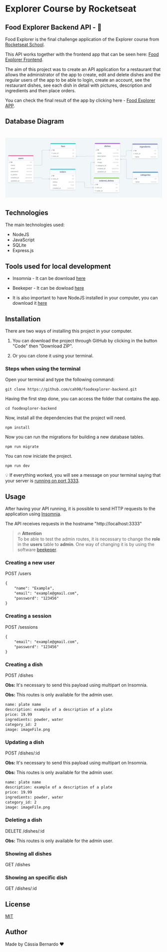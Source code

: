 # Explorer Course by Rocketseat

## Food Explorer Backend API - 🍔

Food Explorer is the final challenge application of the Explorer course from [Rocketseat School](https://www.rocketseat.com.br/).

This API works together with the frontend app that can be seen here: [Food Explorer Frontend](https://github.com/cah90/foodexplorer-frontend).

The aim of this project was to create an API application for a restaurant that allows the administrator of the app to create, edit and delete dishes and the regular users of the app to be able to login, create an account, see the restaurant dishes, see each dish in detail with pictures, description and ingredients and then place orders.

You can check the final result of the app by clicking here - [Food Explorer APP](https://rocketseat-foodexplorer.netlify.app/).

## Database Diagram

<h1 align="center">
  <img src="./assets/database-diagram.png">
</h1>

## Technologies

The main technologies used:

- NodeJS
- JavaScript
- SQLite
- Express.js

## Tools used for local development

- Insomnia - It can be download [here](https://insomnia.rest/download)

- Beekeper - It can be dowload [here](https://www.beekeeperstudio.io/get)

- It is also important to have NodeJS installed in your computer, you can download it [here](https://nodejs.dev/pt/)

## Installation

There are two ways of installing this project in your computer.

1. You can download the project through GitHub by clicking in the button "Code" then "Download ZIP".

2. Or you can clone it using your terminal.

### Steps when using the terminal

Open your terminal and type the following command:

```
git clone https://github.com/cah90/foodexplorer-backend.git
```

Having the first step done, you can access the folder that contains the app.

```
cd foodexplorer-backend
```

Now, install all the dependencies that the project will need.

```
npm install
```

Now you can run the migrations for building a new database tables.

```
npm run migrate
```

You can now iniciate the project.

```
npm run dev
```

💡 If everything worked, you will see a message on your terminal saying that your server is <u>running on port 3333</u>.

## Usage

After having your API running, it is possible to send HTTP requests to the application using [Insomnia](https://insomnia.rest/download).

The API receives requests in the hostname "http://localhost:3333"

> 🔥 **Attention** </br>
> To be able to test the admin routes, it is necessary to change the **role** in the **users** table to **admin**.
> One way of changing it is by using the software [beekeper](https://>www.beekeeperstudio.io/get).

### Creating a new user

POST /users

```
{
	"name": "Example",
	"email": "example@gmail.com",
	"password": "123456"
}
```

### Creating a session

POST /sessions

```
{
	"email": "example@gmail.com",
	"password": "123456"
}
```

### Creating a dish

POST /dishes

**Obs:** It's necessary to send this payload using multipart on Insomnia.

**Obs:** This routes is only available for the admin user.

```
name: plate name
description: example of a description of a plate
price: 19.99
ingredients: powder, water
category_id: 2
image: imageFile.png
```

### Updating a dish

POST /dishes/:id

**Obs:** It's necessary to send this payload using multipart on Insomnia.

**Obs:** This routes is only available for the admin user.

```
name: plate name
description: example of a description of a plate
price: 19.99
ingredients: powder, water
category_id: 2
image: imageFile.png
```

### Deleting a dish

DELETE /dishes/:id

**Obs:** This routes is only available for the admin user.

### Showing all dishes

GET /dishes

### Showing an specific dish

GET /dishes/:id

## License

[MIT](https://choosealicense.com/licenses/mit/)

## Author

Made by Cássia Bernardo ❤️
